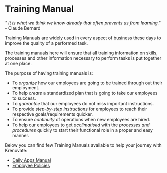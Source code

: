 # Training Manual

*" It is what we think we know already that often prevents us from learning."* - Claude Bernard

Training Manuals are widely used in every aspect of business these days to improve the quality of a performed task.

The training manuals here will ensure that all training information on skills, processes and other information necessary to perform tasks is put together at one place.

The purpose of having training manuals is:

*   To *organize* how our employees are going to be trained through out their employment.
*   To help *create* a standardized plan that is going to take our employees to success.
*   To *guarantee* that our employees do not miss important instructions.
*   To provide *step-by-step instructions* for employees to reach their respective goals/requirements quicker.
*   To ensure *continuity* of operations when new employees are hired. 
*   To help our employees to get *acclimatised* with the *processes and procedures* quickly to start their functional role in a proper and easy manner.


Below you can find few Training Manuals available to help your journey with Krenovate:

*   [Daily Apps Manual](Daily-Apps/Introduction.md)
*   [Employee Policies](Employee-Policies/Introduction.md)

